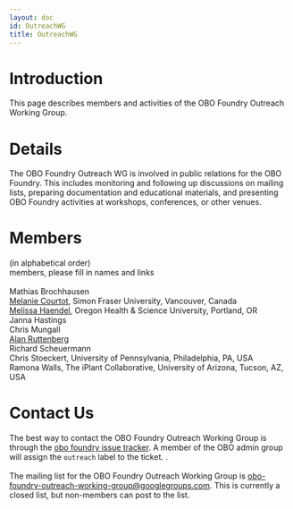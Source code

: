 ```yaml
---
layout: doc
id: OutreachWG
title: OutreachWG
---
```


# Introduction #

This page describes members and activities of the OBO Foundry Outreach Working Group.


# Details #

The OBO Foundry Outreach WG is involved in public relations for the OBO Foundry. This includes monitoring and following up discussions on mailing lists, preparing documentation and educational materials, and presenting OBO Foundry activities at workshops, conferences, or other venues.

# Members #

(in alphabetical order)<br>
members, please fill in names and links<br>
<br>
Mathias Brochhausen<br>
<a href='http://purl.org/net/mcourtot'>Melanie Courtot</a>, Simon Fraser University, Vancouver, Canada<br>
<a href='http://www.ohsu.edu/xd/education/library/about/staff-directory/melissa-haendel.cfm'>Melissa Haendel</a>, Oregon Health & Science University, Portland, OR<br>
Janna Hastings<br>
Chris Mungall<br>
<a href='http://alan.ruttenbergs.com/'>Alan Ruttenberg</a><br>
Richard Scheuermann<br>
Chris Stoeckert, University of Pennsylvania, Philadelphia, PA, USA<br>
Ramona Walls, The iPlant Collaborative, University of Arizona, Tucson, AZ, USA<br>

<h1>Contact Us</h1>

The best way to contact the OBO Foundry Outreach Working Group is through the <a href='https://github.com/OBOFoundry/OBOFoundry.github.io/issues'>obo foundry issue tracker</a>. A member of the OBO admin group will assign the `outreach` label to the ticket.
.<br>
<br>
The mailing list for the OBO Foundry Outreach Working Group is <a href='mailto:obo-foundry-outreach-working-group@googlegroups.com'>obo-foundry-outreach-working-group@googlegroups.com</a>. This is currently a closed list, but non-members can post to the list.
